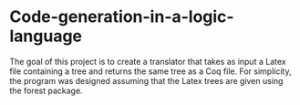 # Code-generation-in-a-logic-language
 The goal of this project is to create a translator that takes as input a Latex file containing a tree and returns the same tree as a Coq file. For simplicity, the program was designed assuming that the Latex trees are given using the forest package.
